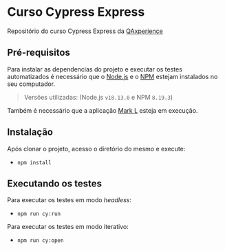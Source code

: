 # Curso Cypress Express

Repositório do curso Cypress Express da [QAxperience](https://hotmart.com/en/club/qaxperience)

## Pré-requisitos

Para instalar as dependencias do projeto e executar os testes automatizados é necessário que o [Node.js](https://nodejs.org/en) e o [NPM](https://www.npmjs.com/) estejam instalados no seu computador.

> Versões utilizadas: (Node.js `v18.13.0` e NPM `8.19.3`)

Também é necessário que a aplicação [Mark L](https://hotmart.com/en/club/qaxperience/products/2860043) esteja em execução.

## Instalação

Após clonar o projeto, acesso o diretório do mesmo e execute:
- `npm install`

## Executando os testes

Para executar os testes em modo _headless_:
- `npm run cy:run`

Para executar os testes em modo iterativo:
- `npm run cy:open`